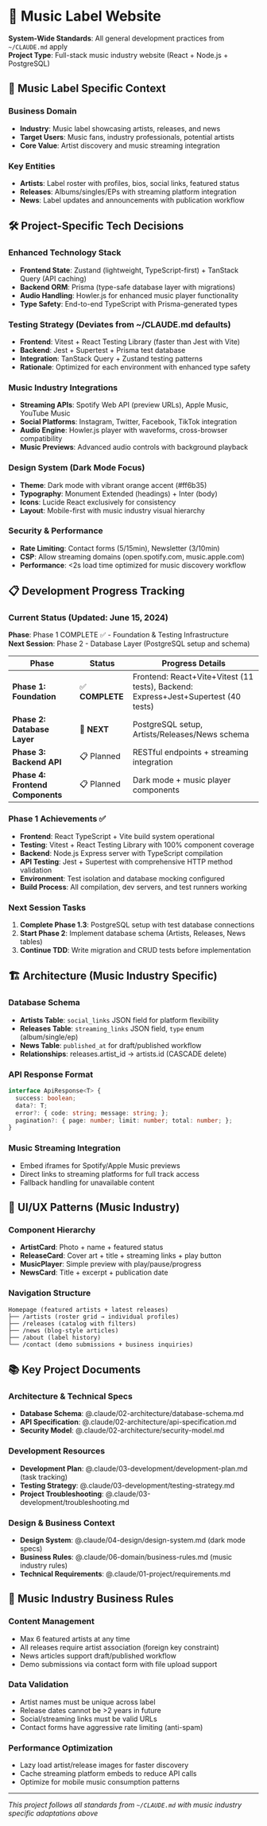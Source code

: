 # 🎵 Music Label Website

**System-Wide Standards**: All general development practices from `~/CLAUDE.md` apply  
**Project Type**: Full-stack music industry website (React + Node.js + PostgreSQL)

## 🎯 Music Label Specific Context

### Business Domain
- **Industry**: Music label showcasing artists, releases, and news
- **Target Users**: Music fans, industry professionals, potential artists
- **Core Value**: Artist discovery and music streaming integration

### Key Entities
- **Artists**: Label roster with profiles, bios, social links, featured status
- **Releases**: Albums/singles/EPs with streaming platform integration  
- **News**: Label updates and announcements with publication workflow

## 🛠️ Project-Specific Tech Decisions

### Enhanced Technology Stack
- **Frontend State**: Zustand (lightweight, TypeScript-first) + TanStack Query (API caching)
- **Backend ORM**: Prisma (type-safe database layer with migrations)
- **Audio Handling**: Howler.js for enhanced music player functionality
- **Type Safety**: End-to-end TypeScript with Prisma-generated types

### Testing Strategy (Deviates from ~/CLAUDE.md defaults)
- **Frontend**: Vitest + React Testing Library (faster than Jest with Vite)
- **Backend**: Jest + Supertest + Prisma test database
- **Integration**: TanStack Query + Zustand testing patterns
- **Rationale**: Optimized for each environment with enhanced type safety

### Music Industry Integrations
- **Streaming APIs**: Spotify Web API (preview URLs), Apple Music, YouTube Music
- **Social Platforms**: Instagram, Twitter, Facebook, TikTok integration
- **Audio Engine**: Howler.js player with waveforms, cross-browser compatibility
- **Music Previews**: Advanced audio controls with background playback

### Design System (Dark Mode Focus)
- **Theme**: Dark mode with vibrant orange accent (#ff6b35)
- **Typography**: Monument Extended (headings) + Inter (body)
- **Icons**: Lucide React exclusively for consistency
- **Layout**: Mobile-first with music industry visual hierarchy

### Security & Performance
- **Rate Limiting**: Contact forms (5/15min), Newsletter (3/10min)
- **CSP**: Allow streaming domains (open.spotify.com, music.apple.com)
- **Performance**: <2s load time optimized for music discovery workflow

## 📋 Development Progress Tracking

### Current Status (Updated: June 15, 2024)
**Phase**: Phase 1 COMPLETE ✅ - Foundation & Testing Infrastructure  
**Next Session**: Phase 2 - Database Layer (PostgreSQL setup and schema)

| Phase | Status | Progress Details |
|-------|--------|------------------|
| **Phase 1: Foundation** | ✅ **COMPLETE** | Frontend: React+Vite+Vitest (11 tests), Backend: Express+Jest+Supertest (40 tests) |
| **Phase 2: Database Layer** | 🔄 **NEXT** | PostgreSQL setup, Artists/Releases/News schema |
| **Phase 3: Backend API** | 📋 Planned | RESTful endpoints + streaming integration |
| **Phase 4: Frontend Components** | 📋 Planned | Dark mode + music player components |

### Phase 1 Achievements ✅
- **Frontend**: React TypeScript + Vite build system operational
- **Testing**: Vitest + React Testing Library with 100% component coverage
- **Backend**: Node.js Express server with TypeScript compilation
- **API Testing**: Jest + Supertest with comprehensive HTTP method validation
- **Environment**: Test isolation and database mocking configured
- **Build Process**: All compilation, dev servers, and test runners working

### Next Session Tasks
1. **Complete Phase 1.3**: PostgreSQL setup with test database connections
2. **Start Phase 2**: Implement database schema (Artists, Releases, News tables)
3. **Continue TDD**: Write migration and CRUD tests before implementation

## 🏗️ Architecture (Music Industry Specific)

### Database Schema
- **Artists Table**: `social_links` JSON field for platform flexibility
- **Releases Table**: `streaming_links` JSON field, `type` enum (album/single/ep)
- **News Table**: `published_at` for draft/published workflow
- **Relationships**: releases.artist_id → artists.id (CASCADE delete)

### API Response Format
```typescript
interface ApiResponse<T> {
  success: boolean;
  data?: T;
  error?: { code: string; message: string; };
  pagination?: { page: number; limit: number; total: number; };
}
```

### Music Streaming Integration
- Embed iframes for Spotify/Apple Music previews
- Direct links to streaming platforms for full track access
- Fallback handling for unavailable content

## 🎨 UI/UX Patterns (Music Industry)

### Component Hierarchy
- **ArtistCard**: Photo + name + featured status
- **ReleaseCard**: Cover art + title + streaming links + play button
- **MusicPlayer**: Simple preview with play/pause/progress
- **NewsCard**: Title + excerpt + publication date

### Navigation Structure
```
Homepage (featured artists + latest releases)
├── /artists (roster grid → individual profiles)
├── /releases (catalog with filters)
├── /news (blog-style articles)
├── /about (label history)
└── /contact (demo submissions + business inquiries)
```

## 📚 Key Project Documents

### Architecture & Technical Specs
- **Database Schema**: @.claude/02-architecture/database-schema.md
- **API Specification**: @.claude/02-architecture/api-specification.md  
- **Security Model**: @.claude/02-architecture/security-model.md

### Development Resources
- **Development Plan**: @.claude/03-development/development-plan.md (task tracking)
- **Testing Strategy**: @.claude/03-development/testing-strategy.md
- **Project Troubleshooting**: @.claude/03-development/troubleshooting.md

### Design & Business Context  
- **Design System**: @.claude/04-design/design-system.md (dark mode specs)
- **Business Rules**: @.claude/06-domain/business-rules.md (music industry rules)
- **Technical Requirements**: @.claude/01-project/requirements.md

## 🎵 Music Industry Business Rules

### Content Management
- Max 6 featured artists at any time
- All releases require artist association (foreign key constraint)
- News articles support draft/published workflow
- Demo submissions via contact form with file upload support

### Data Validation
- Artist names must be unique across label
- Release dates cannot be >2 years in future
- Social/streaming links must be valid URLs
- Contact forms have aggressive rate limiting (anti-spam)

### Performance Optimization
- Lazy load artist/release images for faster discovery
- Cache streaming platform embeds to reduce API calls
- Optimize for mobile music consumption patterns

---

*This project follows all standards from `~/CLAUDE.md` with music industry specific adaptations above*